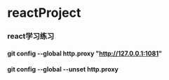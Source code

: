 # reactProject
### react学习练习  
#### git config --global http.proxy "http://127.0.0.1:1081"  
#### git config --global --unset http.proxy